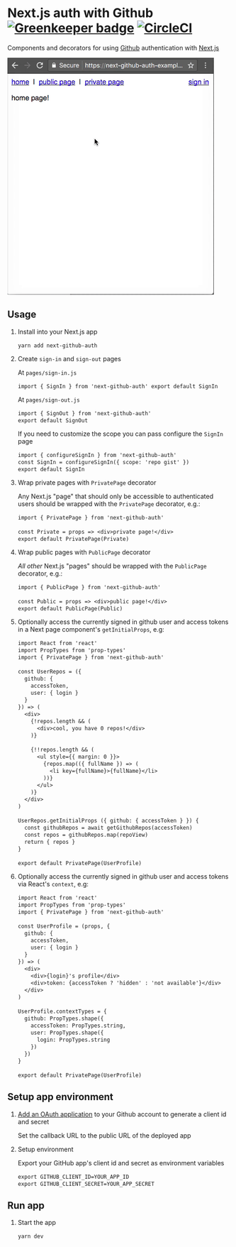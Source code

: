 # Next.js auth with Github [![Greenkeeper badge](https://badges.greenkeeper.io/possibilities/next-github-auth.svg)](https://greenkeeper.io/) [![CircleCI](https://circleci.com/gh/possibilities/next-github-auth.svg?style=svg)](https://circleci.com/gh/possibilities/next-github-auth)

Components and decorators for using [Github](https://github.com) authentication with [Next.js](https://github.com/zeit/next.js)

![screen](screen.gif "screen")

## Usage

1. Install into your Next.js app

    ```
    yarn add next-github-auth
    ```

1. Create `sign-in` and `sign-out` pages

    At `pages/sign-in.js`

    ```
    import { SignIn } from 'next-github-auth' export default SignIn
    ```

    At `pages/sign-out.js`

    ```
    import { SignOut } from 'next-github-auth'
    export default SignOut
    ```

    If you need to customize the scope you can pass configure the `SignIn` page

    ```
    import { configureSignIn } from 'next-github-auth'
    const SignIn = configureSignIn({ scope: 'repo gist' })
    export default SignIn
    ```

1. Wrap private pages with `PrivatePage` decorator

    Any Next.js "page" that should only be accessible to authenticated users should be wrapped with the `PrivatePage` decorator, e.g.:

    ```
    import { PrivatePage } from 'next-github-auth'

    const Private = props => <div>private page!</div>
    export default PrivatePage(Private)
    ```

1. Wrap public pages with `PublicPage` decorator

    _All other_ Next.js "pages" should be wrapped with the `PublicPage` decorator, e.g.:

    ```
    import { PublicPage } from 'next-github-auth'

    const Public = props => <div>public page!</div>
    export default PublicPage(Public)
    ```

1. Optionally access the currently signed in github user and access tokens in a Next page component's `getInitialProps`, e.g:

    ```
    import React from 'react'
    import PropTypes from 'prop-types'
    import { PrivatePage } from 'next-github-auth'

    const UserRepos = ({
      github: {
        accessToken,
        user: { login }
      }
    }) => (
      <div>
        {!repos.length && (
          <div>cool, you have 0 repos!</div>
        )}

        {!!repos.length && (
          <ul style={{ margin: 0 }}>
            {repos.map(({ fullName }) => (
              <li key={fullName}>{fullName}</li>
            ))}
          </ul>
        )}
      </div>
    )

    UserRepos.getInitialProps ({ github: { accessToken } }) {
      const githubRepos = await getGithubRepos(accessToken)
      const repos = githubRepos.map(repoView)
      return { repos }
    }

    export default PrivatePage(UserProfile)
    ```

1. Optionally access the currently signed in github user and access tokens via React's `context`, e.g:

    ```
    import React from 'react'
    import PropTypes from 'prop-types'
    import { PrivatePage } from 'next-github-auth'

    const UserProfile = (props, {
      github: {
        accessToken,
        user: { login }
      }
    }) => (
      <div>
        <div>{login}'s profile</div>
        <div>token: {accessToken ? 'hidden' : 'not available'}</div>
      </div>
    )

    UserProfile.contextTypes = {
      github: PropTypes.shape({
        accessToken: PropTypes.string,
        user: PropTypes.shape({
          login: PropTypes.string
        })
      })
    }

    export default PrivatePage(UserProfile)
    ```

## Setup app environment

1. [Add an OAuth application](https://github.com/settings/developers) to your Github account to generate a client id and secret

    Set the callback URL to the public URL of the deployed app

1. Setup environment

    Export your GitHub app's client id and secret as environment variables

    ```
    export GITHUB_CLIENT_ID=YOUR_APP_ID
    export GITHUB_CLIENT_SECRET=YOUR_APP_SECRET
    ```

## Run app

1. Start the app

    ```
    yarn dev
    ```
